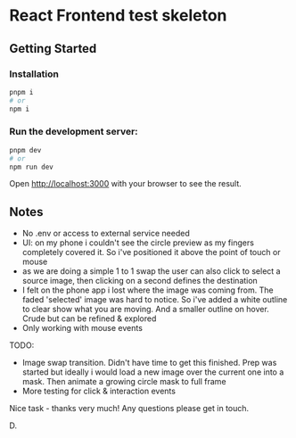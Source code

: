 # React Frontend test skeleton

## Getting Started

### Installation

```bash
pnpm i
# or
npm i
```

### Run the development server:

```bash
pnpm dev
# or
npm run dev
```

Open [http://localhost:3000](http://localhost:3000) with your browser to see the result.

## Notes

- No .env or access to external service needed
- UI: on my phone i couldn't see the circle preview as my fingers completely covered it. So i've positioned it above the point of touch or mouse
- as we are doing a simple 1 to 1 swap the user can also click to select a source image, then clicking on a second defines the destination
- I felt on the phone app i lost where the image was coming from. The faded 'selected' image was hard to notice. So i've added a white outline to clear show what you are moving. And a smaller outline on hover. Crude but can be refined & explored
- Only working with mouse events

TODO:

- Image swap transition. Didn't have time to get this finished. Prep was started but ideally i would load a new image over the current one into a mask. Then animate a growing circle mask to full frame
- More testing for click & interaction events

Nice task - thanks very much!
Any questions please get in touch.

D.
